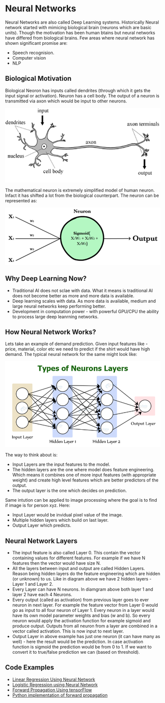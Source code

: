 # Neural Networks

Neural Networks are also called Deep Learning systems. Historically Neural network started with mimicing biological brain (neurons which are basic units). Though the motivation has been human btains but neural networks have differed from biological brains. 
Few areas where neural network has shown significant promise are:
* Speech recognision.
* Computer vision
* NLP

## Biological Motivation

Biological Neoron has inputs called dendrites (through which it gets the input signal or activation). Neuron has a cell body. The output of a neuron is transmitted via axon which would be input to other neurons. 

![Biological Neuron](images/bio-neuron.png)

The mathematical neuron is extremely simplified model of human neuron. Infact it has shifted a lot from the biological counterpart. The neuron can be represented as:

![neuron](images/neuron.png)


## Why Deep Learning Now?
* Traditional AI does not sclae with data. What it means is traditional AI does not become better as more and more data is available.
* Deep learning scales with data. As more data is available, medium and large neural networks keep performing better.
* Development in computation power - with powerful GPU/CPU the ability to process large deep leanrning networks.


## How Neural Network Works?

Lets take an example of demand prediction. Given input features like - price, material, color etc we need to predict if the shirt would have high demand. The typical neural network for the same might look like:

![Layers](images/neuron-layers.jpeg)

The way to think about is:
* Input Layers are the input features to the model.
* The hidden layers are the one where model does feature engineering. Which means it combines one of more input features (with appropriate weight) and create high level features which are better predictors of the output.
* The output layer is the one which decides on prediction. 

Same intution can be applied to image processing where the goal is to find if image is for person xyz. Here:
* Input Layer would be invidual pixel value of the image.
* Multiple hidden layers which build on last layer.
* Output Layer which predicts.


## Neural Network Layers

* The input feature is also called Layer 0. This contain the vector containing values for different features. For example if we have N features then the vector would have size N.
* All the layers between input and output are called Hidden Layers. Reason being hidden layers do the feature engineering which are hidden (or unknown) to us. Like in diagram above we have 2 hidden layers - Layer 1 and Layer 2.
* Every Layer can have N neurons. In diamgram above both layer 1 and layer 2 have each 4 Neurons.
* Every output (called as activation) from previous layer goes to ever neuron in next layer. For example the feature vector from Layer 0 would go as input to all four neuron of Layer 1. Every neuron in a layer would have its own model parameter weights and bias (w and b). So every neuron would apply the activation function for example sigmoid and produce output. Outputs from all neuron from a layer are combined in a vector called activation. This is now input to next layer.
* Output Layer in above example has just one neuron (it can have many as well) - here the result would be the prediction. In case activation function is sigmoid the prediction would be from 0 to 1. If we want to convert it to true/false prediction we can (based on threshold). 

## Code Examples
* [Linear Regression Using Neural Network]()
* [Logistic Regression using Neural Network]()
* [Forward Propagation Using tensorFlow]()
* [Python implementation of forward propagation]()
